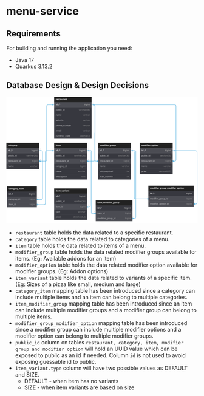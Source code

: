 # menu-service

## Requirements

For building and running the application you need:
- Java 17
- Quarkus 3.13.2

## Database Design & Design Decisions

![Alt text](./misc/db-design/eat-club-coding-assignment-db-design.svg)
- `restaurant` table holds the data related to a specific restaurant.
- `category` table holds the data related to categories of a menu.
- `item` table holds the data related to items of a menu.
- `modifier_group` table holds the data related modifier groups available for items. (Eg: Available addons for an item)
- `modifier_option` table holds the data related modifier option available for modifier groups. (Eg: Addon options)
- `item_variant` table holds the data related to variants of a specific item. (Eg: Sizes of a pizza like small, medium and large)
- `category_item` mapping table has been introduced since a category can include multiple items and an item can belong to multiple categories.
- `item_modifier_group` mapping table has been introduced since an item can include multiple modifier groups and a modifier group can belong to multiple items.
- `modifier_group_modifier_option` mapping table has been introduced since a modifier group can include multiple modifier options and a modifier option can belong to multiple modifier groups.
- `public_id` column on tables `restaurant, category, item, modifier group and modifier option` will hold an UUID value which can be exposed to public as an id if needed. Column `id` is not used to avoid exposing guessable id to public.
- `item_variant.type` column will have two possible values as DEFAULT and SIZE.
  - DEFAULT - when item has no variants
  - SIZE - when item variants are based on size



